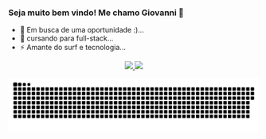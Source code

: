 ### Seja muito bem vindo! Me chamo Giovanni 👋
- 🔭 Em busca de uma oportunidade :)...
- 🌱 cursando para full-stack...
- ⚡ Amante do surf e tecnologia...
<div align="center">
  <a href="https://github.com/Giovanni-Shiroma">   
     <img height="180em" src="https://github-readme-stats.vercel.app/api?username=Giovanni-shiroma&show_icons=true&theme=white&include_all_commits-true$count_private=true"/>
  <img height="180em" src="https://github-readme-stats.vercel.app/api/top-langs/?username=Giovanni-Shiroma&layout=compact&langs_count=7&theme=white"/>
</div>

  
![Snake animation](https://github.com/Giovanni-Shiroma/Giovanni-Shiroma/blob/output/github-contribution-grid-snake.svg)
